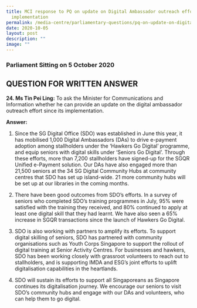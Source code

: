 ```yaml
---
title: MCI response to PQ on update on Digital Ambassador outreach effort since
  implementation
permalink: /media-centre/parliamentary-questions/pq-on-update-on-digital-ambassador-outreach-effort/
date: 2020-10-05
layout: post
description: ""
image: ""
---
```

### Parliament Sitting on 5 October 2020

QUESTION FOR WRITTEN ANSWER
---------------------------

**24. Ms Tin Pei Ling:** To ask the Minister for Communications and Information whether he can provide an update on the digital ambassador outreach effort since its implementation.  
  
**Answer:**  
  
1. Since the SG Digital Office (SDO) was established in June this year, it has mobilised 1,000 Digital Ambassadors (DAs) to drive e-payment adoption among stallholders under the ‘Hawkers Go Digital’ programme, and equip seniors with digital skills under ‘Seniors Go Digital’. Through these efforts, more than 7,200 stallholders have signed-up for the SGQR Unified e-Payment solution. Our DAs have also engaged more than 21,500 seniors at the 34 SG Digital Community Hubs at community centres that SDO has set up island-wide. 21 more community hubs will be set up at our libraries in the coming months.  
  
2. There have been good outcomes from SDO’s efforts. In a survey of seniors who completed SDO’s training programmes in July, 95% were satisfied with the training they received, and 80% continued to apply at least one digital skill that they had learnt. We have also seen a 65% increase in SGQR transactions since the launch of Hawkers Go Digital.  
  
3. SDO is also working with partners to amplify its efforts. To support digital skilling of seniors, SDO has partnered with community organisations such as Youth Corps Singapore to support the rollout of digital training at Senior Activity Centres. For businesses and hawkers, SDO has been working closely with grassroot volunteers to reach out to stallholders, and is supporting IMDA and ESG’s joint efforts to uplift digitalisation capabilities in the heartlands.  
  
4. SDO will sustain its efforts to support all Singaporeans as Singapore continues its digitalisation journey. We encourage our seniors to visit SDO’s community hubs and engage with our DAs and volunteers, who can help them to go digital.